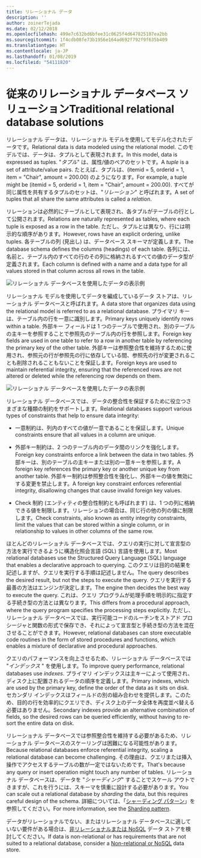 ```yaml
---
title: リレーショナル データ
description: ''
author: zoinerTejada
ms.date: 02/12/2018
ms.openlocfilehash: 499e7c632bd6bfee31c0625f4d647825107ea2bb
ms.sourcegitcommit: 1f4cdb08fe73b1956e164ad692f792f9f635b409
ms.translationtype: HT
ms.contentlocale: ja-JP
ms.lasthandoff: 01/08/2019
ms.locfileid: "54111820"
---
```

# <a name="traditional-relational-database-solutions"></a><span data-ttu-id="4f43c-102">従来のリレーショナル データベース ソリューション</span><span class="sxs-lookup"><span data-stu-id="4f43c-102">Traditional relational database solutions</span></span>

<span data-ttu-id="4f43c-103">リレーショナル データは、リレーショナル モデルを使用してモデル化されたデータです。</span><span class="sxs-lookup"><span data-stu-id="4f43c-103">Relational data is data modeled using the relational model.</span></span> <span data-ttu-id="4f43c-104">このモデルでは、データは、タプルとして表現されます。</span><span class="sxs-lookup"><span data-stu-id="4f43c-104">In this model, data is expressed as tuples.</span></span> <span data-ttu-id="4f43c-105">"*タプル*" は、属性/値のペアのセットです。</span><span class="sxs-lookup"><span data-stu-id="4f43c-105">A *tuple* is a set of attribute/value pairs.</span></span> <span data-ttu-id="4f43c-106">たとえば、タプルは、(itemid = 5, orderid = 1, item = "Chair", amount = 200.00) のようになります。</span><span class="sxs-lookup"><span data-stu-id="4f43c-106">For example, a tuple might be (itemid = 5, orderid = 1, item = "Chair", amount = 200.00).</span></span> <span data-ttu-id="4f43c-107">すべてが同じ属性を共有するタプルのセットは、"*リレーション*" と呼ばれます。</span><span class="sxs-lookup"><span data-stu-id="4f43c-107">A set of tuples that all share the same attributes is called a *relation*.</span></span>

<span data-ttu-id="4f43c-108">リレーションは必然的にテーブルとして表現され、各タプルがテーブルの行として公開されます。</span><span class="sxs-lookup"><span data-stu-id="4f43c-108">Relations are naturally represented as tables, where each tuple is exposed as a row in the table.</span></span> <span data-ttu-id="4f43c-109">ただし、タプルとは異なり、行には明示的な順序があります。</span><span class="sxs-lookup"><span data-stu-id="4f43c-109">However, rows have an explicit ordering, unlike tuples.</span></span> <span data-ttu-id="4f43c-110">各テーブルの列 (見出し) は、データベース スキーマが定義します。</span><span class="sxs-lookup"><span data-stu-id="4f43c-110">The database schema defines the columns (headings) of each table.</span></span> <span data-ttu-id="4f43c-111">各列には、名前と、テーブル内のすべての行のその列に格納されるすべての値のデータ型が定義されます。</span><span class="sxs-lookup"><span data-stu-id="4f43c-111">Each column is defined with a name and a data type for all values stored in that column across all rows in the table.</span></span>

![リレーショナル データベースを使用したデータの表示例](../images/example-relational.png)

<span data-ttu-id="4f43c-113">リレーショナル モデルを使用してデータを編成しているデータ ストアは、リレーショナル データベースと呼ばれます。</span><span class="sxs-lookup"><span data-stu-id="4f43c-113">A data store that organizes data using the relational model is referred to as a relational database.</span></span> <span data-ttu-id="4f43c-114">プライマリ キーは、テーブル内の行を一意に識別します。</span><span class="sxs-lookup"><span data-stu-id="4f43c-114">Primary keys uniquely identify rows within a table.</span></span> <span data-ttu-id="4f43c-115">外部キー フィールドは 1 つのテーブルで使用され、別のテーブルの主キーを参照することで参照先のテーブル内の行を参照します。</span><span class="sxs-lookup"><span data-stu-id="4f43c-115">Foreign key fields are used in one table to refer to a row in another table by referencing the primary key of the other table.</span></span> <span data-ttu-id="4f43c-116">外部キーは参照整合性を維持するために使用され、参照元の行が参照先の行に依存している間、参照先の行が変更されることも削除されることもないことを保証します。</span><span class="sxs-lookup"><span data-stu-id="4f43c-116">Foreign keys are used to maintain referential integrity, ensuring that the referenced rows are not altered or deleted while the referencing row depends on them.</span></span>

![リレーショナル データベースを使用したデータの表示例](../images/example-relational2.png)

<span data-ttu-id="4f43c-118">リレーショナル データベースでは、データの整合性を保証するために役立つさまざまな種類の制約をサポートします。</span><span class="sxs-lookup"><span data-stu-id="4f43c-118">Relational databases support various types of constraints that help to ensure data integrity:</span></span>

- <span data-ttu-id="4f43c-119">一意制約は、列内のすべての値が一意であることを保証します。</span><span class="sxs-lookup"><span data-stu-id="4f43c-119">Unique constraints ensure that all values in a column are unique.</span></span>

- <span data-ttu-id="4f43c-120">外部キー制約は、2 つのテーブル内のデータ間のリンクを強化します。</span><span class="sxs-lookup"><span data-stu-id="4f43c-120">Foreign key constraints enforce a link between the data in two tables.</span></span> <span data-ttu-id="4f43c-121">外部キーは、別のテーブルの主キーまたは別の一意キーを参照します。</span><span class="sxs-lookup"><span data-stu-id="4f43c-121">A foreign key references the primary key or another unique key from another table.</span></span> <span data-ttu-id="4f43c-122">外部キー制約は参照整合性を強化し、外部キーの値を無効にする変更を禁止します。</span><span class="sxs-lookup"><span data-stu-id="4f43c-122">A foreign key constraint enforces referential integrity, disallowing changes that cause invalid foreign key values.</span></span>

- <span data-ttu-id="4f43c-123">Check 制約 (エンティティの整合性制約とも呼ばれます) は、1 つの列に格納できる値を制限します。リレーションの場合は、同じ行の他の列の値に制限します。</span><span class="sxs-lookup"><span data-stu-id="4f43c-123">Check constraints, also known as entity integrity constraints, limit the values that can be stored within a single column, or in relationship to values in other columns of the same row.</span></span>

<span data-ttu-id="4f43c-124">ほとんどのリレーショナル データベースでは、クエリの実行に対して宣言型の方法を実行できるように構造化照会言語 (SQL) 言語を使用します。</span><span class="sxs-lookup"><span data-stu-id="4f43c-124">Most relational databases use the Structured Query Language (SQL) language that enables a declarative approach to querying.</span></span> <span data-ttu-id="4f43c-125">このクエリは目的の結果を記述しますが、クエリを実行する手順は記述しません。</span><span class="sxs-lookup"><span data-stu-id="4f43c-125">The query describes the desired result, but not the steps to execute the query.</span></span> <span data-ttu-id="4f43c-126">クエリを実行する最善の方法はエンジンが決定します。</span><span class="sxs-lookup"><span data-stu-id="4f43c-126">The engine then decides the best way to execute the query.</span></span> <span data-ttu-id="4f43c-127">これは、クエリ プログラムが処理手順を明示的に指定する手続き型の方法とは異なります。</span><span class="sxs-lookup"><span data-stu-id="4f43c-127">This differs from a procedural approach, where the query program specifies the processing steps explicitly.</span></span> <span data-ttu-id="4f43c-128">ただし、リレーショナル データベースでは、実行可能コードのルーチンをストアド プロシージャと関数の形式で保存でき、それによって宣言型と手続き型の方法を混在させることができます。</span><span class="sxs-lookup"><span data-stu-id="4f43c-128">However, relational databases can store executable code routines in the form of stored procedures and functions, which enables a mixture of declarative and procedural approaches.</span></span>

<span data-ttu-id="4f43c-129">クエリのパフォーマンスを向上させるため、リレーショナル データベースでは "*インデックス* " を使用します。</span><span class="sxs-lookup"><span data-stu-id="4f43c-129">To improve query performance, relational databases use *indexes*.</span></span> <span data-ttu-id="4f43c-130">プライマリ インデックスは主キーによって使用され、ディスク上に配置されるデータの順序を定義します。</span><span class="sxs-lookup"><span data-stu-id="4f43c-130">Primary indexes, which are used by the primary key, define the order of the data as it sits on disk.</span></span> <span data-ttu-id="4f43c-131">セカンダリ インデックスはフィールドの別の組み合わせを提供します。このため、目的の行を効率的にクエリでき、ディスク上のデータ全体を再度並べ替える必要はありません。</span><span class="sxs-lookup"><span data-stu-id="4f43c-131">Secondary indexes provide an alternative combination of fields, so the desired rows can be queried efficiently, without having to re-sort the entire data on disk.</span></span>

<span data-ttu-id="4f43c-132">リレーショナル データベースでは参照整合性を維持する必要があるため、リレーショナル データベースのスケーリングは困難になる可能性があります。</span><span class="sxs-lookup"><span data-stu-id="4f43c-132">Because relational databases enforce referential integrity, scaling a relational database can become challenging.</span></span> <span data-ttu-id="4f43c-133">その理由は、クエリまたは挿入操作でアクセスするテーブルの数が一定ではないためです。</span><span class="sxs-lookup"><span data-stu-id="4f43c-133">That's because any query or insert operation might touch any number of tables.</span></span> <span data-ttu-id="4f43c-134">リレーショナル データベースは、データを "*シャーディング*" することでスケール アウトできますが、これを行うには、スキーマを慎重に設計する必要があります。</span><span class="sxs-lookup"><span data-stu-id="4f43c-134">You can scale out a relational database by *sharding* the data, but this requires careful design of the schema.</span></span> <span data-ttu-id="4f43c-135">詳細については、「[シャーディング パターン](../../patterns/sharding.md)」を参照してください。</span><span class="sxs-lookup"><span data-stu-id="4f43c-135">For more information, see the [Sharding pattern](../../patterns/sharding.md).</span></span>

<span data-ttu-id="4f43c-136">データがリレーショナルでない、またはリレーショナル データベースに適していない要件がある場合は、[非リレーショナルまたは NoSQL](../big-data/non-relational-data.md) データ ストアを検討してください。</span><span class="sxs-lookup"><span data-stu-id="4f43c-136">If data is non-relational or has requirements that are not suited to a relational database, consider a [Non-relational or NoSQL](../big-data/non-relational-data.md) data store.</span></span>
